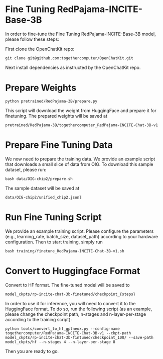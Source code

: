 # Fine Tuning RedPajama-INCITE-Base-3B

In order to fine-tune the Fine Tuning RedPajama-INCITE-Base-3B model, please follow these steps:

First clone the OpenChatKit repo:

```shell
git clone git@github.com:togethercomputer/OpenChatKit.git
```

Next install dependencies as instructed by the OpenChatKit repo.

# Prepare Weights

```shell
python pretrained/RedPajama-3B/prepare.py
```

This script will download the weight from HuggingFace and prepare it for finetuning. The prepared weights will be saved at 

```
pretrained/RedPajama-3B/togethercomputer_RedPajama-INCITE-Chat-3B-v1
```

# Prepare Fine Tuning Data

We now need to prepare the training data.  We provide an example script that downloads a small slice of data from OIG. 
To download this sample dataset, please run:
 
```
bash data/OIG-chip2/prepare.sh
````
 
The sample dataset will be saved at 

```
data/OIG-chip2/unified_chip2.jsonl
```

# Run Fine Tuning Script

We provide an example training script.  Please configure the parameters (e.g., learning_rate, batch_size, dataset_path) according to your hardware configuration. 
Then to start training, simply run

```
bash training/finetune_RedPajama-INCITE-Chat-3B-v1.sh
```

# Convert to Huggingface Format

Convert to HF format. The fine-tuned model will be saved to 

```
model_ckpts/rp-incite-chat-3b-finetuned/checkpoint_{steps}
```

In order to use it for inference, you will need to convert it to the HuggingFace format. To do so, run the following script 
(as an example, please change the checkpoint path, n-stages and n-layer-per-stage according to the training script):

```
python tools/convert_to_hf_gptneox.py --config-name togethercomputer/RedPajama-INCITE-Chat-3B-v1 --ckpt-path model_ckpts/rp-incite-chat-3b-fintuned/checkpoint_100/ --save-path model_ckpts/hf --n-stages 4 --n-layer-per-stage 8
```

Then you are ready to go.
